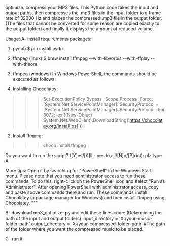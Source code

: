 optimize. compress your MP3 files. 
This Python code takes the input and output paths, then compresses the .mp3 files in the input folder to a frame rate of 32000 Hz and places the compressed .mp3 file in the output folder. 
(The files that cannot be converted for some reason are copied exactly to the output folder) and finally it displays the amount of reduced volume.


Usage:
A- install requirements packages:
1. pydub
$ pip install pydu

2. ffmpeg (linux)
$ brew install ffmpeg --with-libvorbis --with-ffplay --with-theora

2. ffmpeg (windows)
In Windows PowerShell, the commands should be executed as follows:

1. Installing Chocolatey:
>>> Set-ExecutionPolicy Bypass -Scope Process -Force; [System.Net.ServicePointManager]::SecurityProtocol = [System.Net.ServicePointManager]::SecurityProtocol -bor 3072; iex ((New-Object System.Net.WebClient).DownloadString('https://chocolatey.org/install.ps1'))

2. Install ffmpeg:
>>> choco install ffmpeg


Do you want to run the script? ([Y]es/[A]ll - yes to all/[N]o/[P]rint): plz type A

More tips: Open it by searching for "PowerShell" in the Windows Start menu. Please note that you need administrator access to run these commands. To do this, right-click on the PowerShell icon
and select "Run as Administrator". After opening PowerShell with administrator access, copy and paste above commands there and run. 
These commands install Chocolatey (a package manager for Windows) and then install ffmpeg using Chocolatey.
"""


B- download mp3_optimizer.py and edit these lines code: (Determining the path of the input and output folders)
input_directory = 'X:/your-music-folder-path'
output_directory = 'X:/your-compressed-folder-path' #The path of the folder where you want the compressed music to be placed.

C- run it


